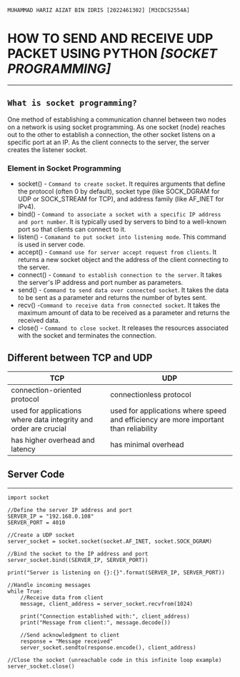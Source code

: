 `MUHAMMAD HARIZ AIZAT BIN IDRIS [2022461302] [M3CDCS2554A]`
# HOW TO SEND AND RECEIVE UDP PACKET USING PYTHON *[SOCKET PROGRAMMING]*
------------------------------------------------------------------------

## `What is socket programming?`  
One method of establishing a communication channel between two nodes on a network is using socket programming. As one socket (node) reaches out to the other to establish a connection, the other socket listens on a specific port at an IP. As the client connects to the server, the server creates the listener socket.  

### Element in Socket Programming  
* socket() - `Command to create socket`. It requires arguments that define the protocol (often 0 by default), socket type (like SOCK_DGRAM for UDP or SOCK_STREAM for TCP), and address family (like AF_INET for IPv4).
* bind() -  `Command to associate a socket with a specific IP address and port number`. It is typically used by servers to bind to a well-known port so that clients can connect to it.
* listen() - `Comamand to put socket into listening mode`. This command is used in server code.
* accept() - `Command use for server accept request from clients`. It returns a new socket object and the address of the client connecting to the server.
* connect() - `Command to establish connection to the server`.  It takes the server's IP address and port number as parameters.
* send() - `Command to send data over connected socket`. It takes the data to be sent as a parameter and returns the number of bytes sent.
* recv() -`Command to receive data from connected socket`.  It takes the maximum amount of data to be received as a parameter and returns the received data.
* close() - `Command to close socket`. It releases the resources associated with the socket and terminates the connection.

 ## Different between TCP and UDP  
 |TCP|UDP|
 |----|----|
 |connection-oriented protocol|connectionless protocol|
 | used for applications where data integrity and order are crucial|used for applications where speed and efficiency are more important than reliability|
 |has higher overhead and latency|has minimal overhead|



## Server Code  
----------------------------------------------------------------------  

```
import socket

//Define the server IP address and port
SERVER_IP = "192.168.0.108"
SERVER_PORT = 4010

//Create a UDP socket
server_socket = socket.socket(socket.AF_INET, socket.SOCK_DGRAM)

//Bind the socket to the IP address and port
server_socket.bind((SERVER_IP, SERVER_PORT))

print("Server is listening on {}:{}".format(SERVER_IP, SERVER_PORT))

//Handle incoming messages
while True:
    //Receive data from client
    message, client_address = server_socket.recvfrom(1024)
    
    print("Connection established with:", client_address)
    print("Message from client:", message.decode())
    
    //Send acknowledgment to client
    response = "Message received"
    server_socket.sendto(response.encode(), client_address)

//Close the socket (unreachable code in this infinite loop example)
server_socket.close()
```
